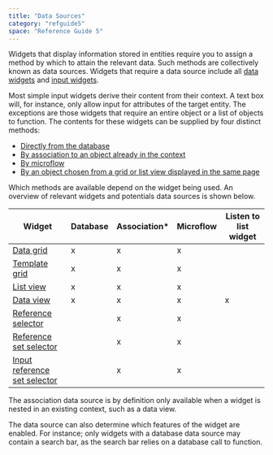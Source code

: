 ```yaml
---
title: "Data Sources"
category: "refguide5"
space: "Reference Guide 5"
---
```



Widgets that display information stored in entities require you to assign a method by which to attain the relevant data. Such methods are collectively known as data sources. Widgets that require a data source include all [data widgets](Data+Widgets) and [input widgets](Input+Widgets).

Most simple input widgets derive their content from their context. A text box will, for instance, only allow input for attributes of the target entity. The exceptions are those widgets that require an entire object or a list of objects to function. The contents for these widgets can be supplied by four distinct methods:

*   [Directly from the database](Database+Source)
*   [By association to an object already in the context](Association+Source)
*   [By microflow](Microflow+Source)
*   [By an object chosen from a grid or list view displayed in the same page](Listen+To+Grid+Source)

Which methods are available depend on the widget being used. An overview of relevant widgets and potentials data sources is shown below.

<table><thead><tr><th class="confluenceTh">Widget</th><th class="confluenceTh">Database</th><th class="confluenceTh">Association*</th><th class="confluenceTh">Microflow</th><th class="confluenceTh">Listen to list widget</th></tr></thead><tbody><tr><td class="confluenceTd"><a href="Data+grid">Data grid</a></td><td class="confluenceTd">x</td><td class="confluenceTd">x</td><td class="confluenceTd">x</td><td class="confluenceTd">&nbsp;</td></tr><tr><td class="confluenceTd"><a href="Template+grid">Template grid</a></td><td class="confluenceTd">x</td><td class="confluenceTd">x</td><td class="confluenceTd">x</td><td class="confluenceTd">&nbsp;</td></tr><tr><td class="confluenceTd"><a href="List+view">List view</a></td><td class="confluenceTd">x</td><td class="confluenceTd">x</td><td class="confluenceTd">x</td><td class="confluenceTd">&nbsp;</td></tr><tr><td class="confluenceTd"><a href="Data+view">Data view</a></td><td class="confluenceTd">x</td><td class="confluenceTd">x</td><td class="confluenceTd">x</td><td class="confluenceTd">x</td></tr><tr><td class="confluenceTd"><a href="Reference+selector">Reference selector</a></td><td class="confluenceTd">&nbsp;</td><td class="confluenceTd">x</td><td class="confluenceTd">x</td><td class="confluenceTd">&nbsp;</td></tr><tr><td class="confluenceTd"><a href="Reference+set+selector">Reference set selector</a></td><td class="confluenceTd">&nbsp;</td><td class="confluenceTd">x</td><td class="confluenceTd">x</td><td class="confluenceTd">&nbsp;</td></tr><tr><td class="confluenceTd"><a href="Input+reference+set+selector">Input reference set selector</a></td><td class="confluenceTd">&nbsp;</td><td class="confluenceTd">x</td><td class="confluenceTd">x</td><td class="confluenceTd">&nbsp;</td></tr></tbody></table>

The association data source is by definition only available when a widget is nested in an existing context, such as a data view.

The data source can also determine which features of the widget are enabled. For instance; only widgets with a database data source may contain a search bar, as the search bar relies on a database call to function.